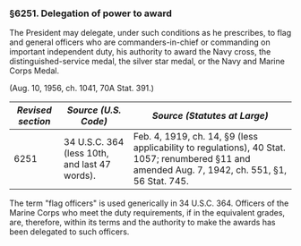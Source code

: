 ### §6251. Delegation of power to award ###

The President may delegate, under such conditions as he prescribes, to flag and general officers who are commanders-in-chief or commanding on important independent duty, his authority to award the Navy cross, the distinguished-service medal, the silver star medal, or the Navy and Marine Corps Medal.

(Aug. 10, 1956, ch. 1041, 70A Stat. 391.)

|*Revised section*|            *Source (U.S. Code)*             |                                                          *Source (Statutes at Large)*                                                          |
|-----------------|---------------------------------------------|------------------------------------------------------------------------------------------------------------------------------------------------|
|      6251       |34 U.S.C. 364 (less 10th, and last 47 words).|Feb. 4, 1919, ch. 14, §9 (less applicability to regulations), 40 Stat. 1057; renumbered §11 and amended Aug. 7, 1942, ch. 551, §1, 56 Stat. 745.|

The term "flag officers" is used generically in 34 U.S.C. 364. Officers of the Marine Corps who meet the duty requirements, if in the equivalent grades, are, therefore, within its terms and the authority to make the awards has been delegated to such officers.